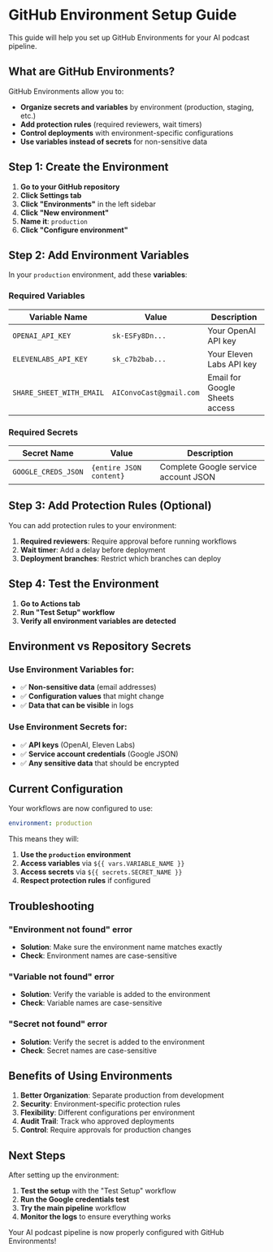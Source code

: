 # GitHub Environment Setup Guide

This guide will help you set up GitHub Environments for your AI podcast pipeline.

## What are GitHub Environments?

GitHub Environments allow you to:
- **Organize secrets and variables** by environment (production, staging, etc.)
- **Add protection rules** (required reviewers, wait timers)
- **Control deployments** with environment-specific configurations
- **Use variables instead of secrets** for non-sensitive data

## Step 1: Create the Environment

1. **Go to your GitHub repository**
2. **Click Settings tab**
3. **Click "Environments"** in the left sidebar
4. **Click "New environment"**
5. **Name it**: `production`
6. **Click "Configure environment"**

## Step 2: Add Environment Variables

In your `production` environment, add these **variables**:

### Required Variables

| Variable Name | Value | Description |
|---------------|-------|-------------|
| `OPENAI_API_KEY` | `sk-ESFy8Dn...` | Your OpenAI API key |
| `ELEVENLABS_API_KEY` | `sk_c7b2bab...` | Your Eleven Labs API key |
| `SHARE_SHEET_WITH_EMAIL` | `AIConvoCast@gmail.com` | Email for Google Sheets access |

### Required Secrets

| Secret Name | Value | Description |
|-------------|-------|-------------|
| `GOOGLE_CREDS_JSON` | `{entire JSON content}` | Complete Google service account JSON |

## Step 3: Add Protection Rules (Optional)

You can add protection rules to your environment:

1. **Required reviewers**: Require approval before running workflows
2. **Wait timer**: Add a delay before deployment
3. **Deployment branches**: Restrict which branches can deploy

## Step 4: Test the Environment

1. **Go to Actions tab**
2. **Run "Test Setup" workflow**
3. **Verify all environment variables are detected**

## Environment vs Repository Secrets

### Use Environment Variables for:
- ✅ **Non-sensitive data** (email addresses)
- ✅ **Configuration values** that might change
- ✅ **Data that can be visible** in logs

### Use Environment Secrets for:
- ✅ **API keys** (OpenAI, Eleven Labs)
- ✅ **Service account credentials** (Google JSON)
- ✅ **Any sensitive data** that should be encrypted

## Current Configuration

Your workflows are now configured to use:

```yaml
environment: production
```

This means they will:
1. **Use the `production` environment**
2. **Access variables** via `${{ vars.VARIABLE_NAME }}`
3. **Access secrets** via `${{ secrets.SECRET_NAME }}`
4. **Respect protection rules** if configured

## Troubleshooting

### "Environment not found" error
- **Solution**: Make sure the environment name matches exactly
- **Check**: Environment names are case-sensitive

### "Variable not found" error
- **Solution**: Verify the variable is added to the environment
- **Check**: Variable names are case-sensitive

### "Secret not found" error
- **Solution**: Verify the secret is added to the environment
- **Check**: Secret names are case-sensitive

## Benefits of Using Environments

1. **Better Organization**: Separate production from development
2. **Security**: Environment-specific protection rules
3. **Flexibility**: Different configurations per environment
4. **Audit Trail**: Track who approved deployments
5. **Control**: Require approvals for production changes

## Next Steps

After setting up the environment:

1. **Test the setup** with the "Test Setup" workflow
2. **Run the Google credentials test**
3. **Try the main pipeline** workflow
4. **Monitor the logs** to ensure everything works

Your AI podcast pipeline is now properly configured with GitHub Environments! 
